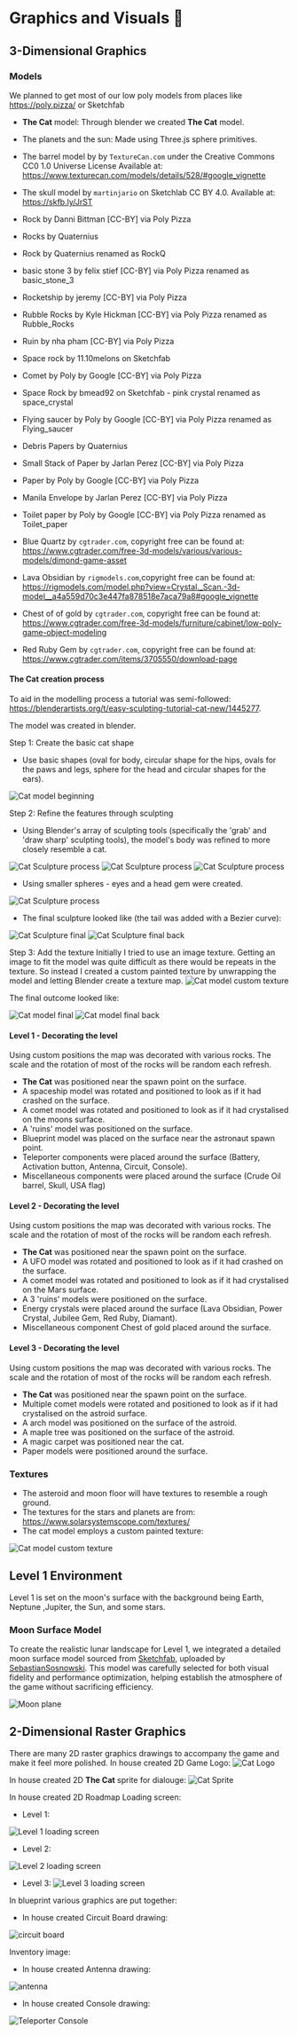 # Graphics and Visuals  :art:


## 3-Dimensional Graphics


### Models
We planned to get most of our low poly models from places like https://poly.pizza/ or Sketchfab
- **The Cat** model: Through blender we created **The Cat** model.
- The planets and the sun: Made using Three.js sphere primitives. 
- The barrel model by by `TextureCan.com` under the Creative Commons CC0 1.0 Universe License Available at: https://www.texturecan.com/models/details/528/#google_vignette
- The skull model by `martinjario` on Sketchlab CC BY 4.0. Available at: https://skfb.ly/JrST
- Rock by Danni Bittman [CC-BY] via Poly Pizza
- Rocks by Quaternius
- Rock by Quaternius renamed as RockQ
- basic stone 3 by felix stief [CC-BY] via Poly Pizza renamed as basic_stone_3
- Rocketship by jeremy [CC-BY] via Poly Pizza
- Rubble Rocks by Kyle Hickman [CC-BY] via Poly Pizza renamed as Rubble_Rocks
- Ruin by nha pham [CC-BY] via Poly Pizza
- Space rock by 11.10melons on Sketchfab
- Comet by Poly by Google [CC-BY] via Poly Pizza
- Space Rock by bmead92 on Sketchfab  - pink crystal renamed as space_crystal
- Flying saucer by Poly by Google [CC-BY] via Poly Pizza renamed as Flying_saucer

- Debris Papers by Quaternius
- Small Stack of Paper by Jarlan Perez [CC-BY] via Poly Pizza
- Paper by Poly by Google [CC-BY] via Poly Pizza
- Manila Envelope by Jarlan Perez [CC-BY] via Poly Pizza
- Toilet paper by Poly by Google [CC-BY] via Poly Pizza renamed as Toilet_paper

- Blue Quartz by `cgtrader.com`, copyright free can be found at: https://www.cgtrader.com/free-3d-models/various/various-models/dimond-game-asset
- Lava Obsidian by `rigmodels.com`,copyright free can be found at: https://rigmodels.com/model.php?view=Crystal._Scan.-3d-model__a4a559d70c3e447fa878518e7aca79a8#google_vignette
- Chest of of gold by `cgtrader.com`, copyright free can be found at: https://www.cgtrader.com/free-3d-models/furniture/cabinet/low-poly-game-object-modeling
- Red Ruby Gem by `cgtrader.com`, copyright free can be found at: https://www.cgtrader.com/items/3705550/download-page




#### **The Cat** creation process

To aid in the modelling process a tutorial was semi-followed: https://blenderartists.org/t/easy-sculpting-tutorial-cat-new/1445277.

The model was created in blender.

Step 1: Create the basic cat shape
- Use basic shapes (oval for body, circular shape for the hips, ovals for the paws and legs, sphere for the head and circular shapes for the ears).

![Cat model beginning](media/TheCatBasicShape.jpg)
  
Step 2: Refine the features through sculpting
- Using Blender's array of sculpting tools (specifically the 'grab' and 'draw sharp' sculpting tools), the model's body was refined to more closely resemble a cat.

![Cat Sculpture process](media/TheCatSculpted1.jpg)
![Cat Sculpture process](media/TheCatSculpted2.jpg)
![Cat Sculpture process](media/TheCatSculpted3.jpg)

- Using smaller spheres - eyes and a head gem were created.

![Cat Sculpture process](media/TheCatSculpted4.jpg)

- The final sculpture looked like (the tail was added with a Bezier curve):
  
![Cat Sculpture final](media/TheCatSculpture.png)
![Cat Sculpture final back](media/TheCatSculptureBack.png)

Step 3: Add the texture
Initially I tried to use an image texture. Getting an image to fit the model was quite difficult as there would be repeats in the texture. 
So instead I created a custom painted texture by unwrapping the model and letting Blender create a texture map.
![Cat model custom texture](media/TheCatTextureMap.png)

The final outcome looked like:

![Cat model final](media/TheCatModel.png)
![Cat model final back](media/TheCatModelBack.png)


#### Level 1 - Decorating the level
Using custom positions the map was decorated with various rocks. The scale and the rotation of most of the rocks will be random each refresh.
- **The Cat** was positioned near the spawn point on the surface.
- A spaceship model was rotated and positioned to look as if it had crashed on the surface.
- A comet model was rotated and positioned to look as if it had crystalised on the moons surface.
- A 'ruins' model was positioned on the surface.
- Blueprint model was placed on the surface near the astronaut spawn point.
- Teleporter components were placed around the surface (Battery, Activation button, Antenna, Circuit, Console).
- Miscellaneous components were placed around the surface (Crude Oil barrel, Skull, USA flag) 

#### Level 2 - Decorating the level
Using custom positions the map was decorated with various rocks. The scale and the rotation of most of the rocks will be random each refresh.
- **The Cat** was positioned near the spawn point on the surface.
- A UFO model was rotated and positioned to look as if it had crashed on the surface.
- A comet model was rotated and positioned to look as if it had crystalised on the Mars surface.
- A 3 'ruins' models were positioned on the surface.
- Energy crystals were placed around the surface (Lava Obsidian, Power Crystal, Jubilee Gem, Red Ruby, Diamant).
- Miscellaneous component Chest of gold placed around the surface.

#### Level 3 - Decorating the level
Using custom positions the map was decorated with various rocks. The scale and the rotation of most of the rocks will be random each refresh.
- **The Cat** was positioned near the spawn point on the surface.
- Multiple comet models were rotated and positioned to look as if it had crystalised on the astroid surface.
- A arch model was positioned on the surface of the astroid.
- A maple tree was positioned on the surface of the astroid.
- A magic carpet was positioned near the cat.
- Paper models were positioned around the surface.


  
### Textures
- The asteroid and moon floor will have textures to resemble a rough ground.
- The textures for the stars and planets are from: https://www.solarsystemscope.com/textures/ 
- The cat model employs a custom painted texture:

![Cat model custom texture](media/TheCatTextureMap.png)

## Level 1 Environment

Level 1 is set on the moon's surface with the background being Earth, Neptune ,Jupiter, the Sun, and some stars.

### Moon Surface Model
To create the realistic lunar landscape for Level 1, we integrated a detailed moon surface model sourced from [Sketchfab](https://sketchfab.com/3d-models/moon-petavius-crater-ce9c009b517b421eab8c8429b536382f), uploaded by [SebastianSosnowski](https://sketchfab.com/SebastianSosnowski). This model was carefully selected for both visual fidelity and performance optimization, helping establish the atmosphere of the game without sacrificing efficiency.

![Moon plane](media/moon-plane.png)





## 2-Dimensional Raster Graphics
There are many 2D raster graphics drawings to accompany the game and make it feel more polished.
In house created 2D Game Logo:
![Cat Logo](media/SpacePawsOdyssey.png)

In house created 2D **The Cat** sprite for dialouge:
![Cat Sprite](media/SpaceCat.png)

In house created 2D Roadmap Loading screen:
- Level 1:
  
![Level 1 loading screen](media/WeAreOnTheMoon.png)

- Level 2:
  
![Level 2 loading screen](media/WeAreOnMars.png)

- Level 3: 
![Level 3 loading screen](media/WeAreOnAstroid.png)

In blueprint various graphics are put together:
- In house created Circuit Board drawing:
  
![circuit board](media/circuitBoard.png)

Inventory image: 
- In house created Antenna drawing:

![antenna](media/anttena.png)

- In house created Console drawing:

![Teleporter Console](media/teleporterHull.png)



